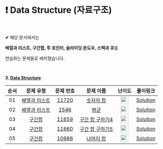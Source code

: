 # :exclamation: **Data Structure (자료구조)** 

<br/>

**✔** 해당 문서에서는

**배열과 리스트, 구간합, 투 포인터, 슬라이딩 윈도우, 스택과 큐**를 

연습하는 문제들로 배치했습니다.  

<br/>

**3. [Data Structure](https://github.com/eric98040/Do-It-Algorithm-Coding-Test/tree/main/3_Data_Structure)**


|       순서        |         문제 유형       |       문제 번호       |         문제 이름       |       난이도       |       풀이링크        |
|:-----:|:-----:|:-----:|:-----:|:-----:|:-----:|
|01|[배열과 리스트](https://github.com/eric98040/Do-It-Algorithm-Coding-Test/tree/main/3_Data_Structure/1_%EB%B0%B0%EC%97%B4%EA%B3%BC%20%EB%A6%AC%EC%8A%A4%ED%8A%B8)|[11720](https://www.acmicpc.net/problem/11720)|[숫자의 합](https://www.acmicpc.net/problem/11720)|<img height="25px" width="25px" src="https://static.solved.ac/tier_small/2.svg"/>|[Solution](https://github.com/eric98040/Do-It-Algorithm-Coding-Test/blob/main/3_Data_Structure/1_%EB%B0%B0%EC%97%B4%EA%B3%BC%20%EB%A6%AC%EC%8A%A4%ED%8A%B8/1_%E1%84%89%E1%85%AE%E1%86%BA%E1%84%8C%E1%85%A1%E1%84%8B%E1%85%B4%20%E1%84%92%E1%85%A1%E1%86%B8.Py)|
|02|[배열과 리스트](https://github.com/eric98040/Do-It-Algorithm-Coding-Test/tree/main/3_Data_Structure/1_%EB%B0%B0%EC%97%B4%EA%B3%BC%20%EB%A6%AC%EC%8A%A4%ED%8A%B8)|[1546](https://www.acmicpc.net/problem/1546)|[평균](https://www.acmicpc.net/problem/1546)|<img height="25px" width="25px" src="https://static.solved.ac/tier_small/5.svg"/>|[Solution](https://github.com/eric98040/Do-It-Algorithm-Coding-Test/blob/main/3_Data_Structure/1_%EB%B0%B0%EC%97%B4%EA%B3%BC%20%EB%A6%AC%EC%8A%A4%ED%8A%B8/2_%E1%84%91%E1%85%A7%E1%86%BC%E1%84%80%E1%85%B2%E1%86%AB.py)|
|03|[구간합](https://github.com/eric98040/Do-It-Algorithm-Coding-Test/tree/main/3_Data_Structure/2_%EA%B5%AC%EA%B0%84%ED%95%A9)|[11659](https://www.acmicpc.net/problem/11659)|[구간 합 구하기4](https://www.acmicpc.net/problem/11659)|<img height="25px" width="25px" src="https://static.solved.ac/tier_small/8.svg"/>|[Solution](https://github.com/eric98040/Do-It-Algorithm-Coding-Test/blob/main/3_Data_Structure/2_%EA%B5%AC%EA%B0%84%ED%95%A9/1_%E1%84%80%E1%85%AE%E1%84%80%E1%85%A1%E1%86%AB%20%E1%84%92%E1%85%A1%E1%86%B8%20%E1%84%80%E1%85%AE%E1%84%92%E1%85%A1%E1%84%80%E1%85%B54.py)|
|04|[구간합](https://github.com/eric98040/Do-It-Algorithm-Coding-Test/tree/main/3_Data_Structure/2_%EA%B5%AC%EA%B0%84%ED%95%A9)|[11660](https://www.acmicpc.net/problem/11660)|[구간 합 구하기5](https://www.acmicpc.net/problem/11660)|<img height="25px" width="25px" src="https://static.solved.ac/tier_small/10.svg"/>|[Solution](https://github.com/eric98040/Do-It-Algorithm-Coding-Test/blob/main/3_Data_Structure/2_%EA%B5%AC%EA%B0%84%ED%95%A9/2_%E1%84%80%E1%85%AE%E1%84%80%E1%85%A1%E1%86%AB%20%E1%84%92%E1%85%A1%E1%86%B8%20%E1%84%80%E1%85%AE%E1%84%92%E1%85%A1%E1%84%80%E1%85%B55.py)|
|05|[구간합](https://github.com/eric98040/Do-It-Algorithm-Coding-Test/tree/main/3_Data_Structure/2_%EA%B5%AC%EA%B0%84%ED%95%A9)|[10986](https://www.acmicpc.net/problem/10986)|[나머지 합](https://www.acmicpc.net/problem/10986)|<img height="25px" width="25px" src="https://static.solved.ac/tier_small/13.svg"/>|[Solution](https://github.com/eric98040/Do-It-Algorithm-Coding-Test/blob/main/3_Data_Structure/2_%EA%B5%AC%EA%B0%84%ED%95%A9/3_%E1%84%82%E1%85%A1%E1%84%86%E1%85%A5%E1%84%8C%E1%85%B5%20%E1%84%92%E1%85%A1%E1%86%B8%20%E1%84%80%E1%85%AE%E1%84%92%E1%85%A1%E1%84%80%E1%85%B5.py)|
